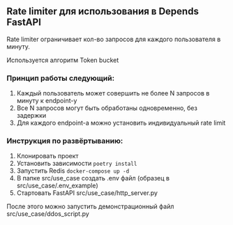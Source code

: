 ## Rate limiter для использования в Depends FastAPI

Rate limiter ограничивает кол-во запросов для каждого пользователя в минуту.

Используется алгоритм Token bucket

### Принцип работы следующий:
1. Каждый пользователь может совершить не более N запросов в минуту к endpoint-у
2. Все N запросов могут быть обработаны одновременно, без задержки
3. Для каждого endpoint-а можно установить индивидуальный rate limit


### Инструкция по развёртыванию:
1. Клонировать проект
2. Установить зависимости `poetry install`
3. Запустить Redis `docker-compose up -d`
4. В папке src/use_case создать .env файл (образец в src/use_case/.env_example)
5. Стартовать FastAPI src/use_case/http_server.py

После этого можно запустить демонстрационный файл src/use_case/ddos_script.py
